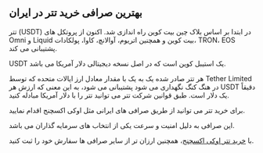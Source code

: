 

## بهترین صرافی خرید تتر در ایران

تتر (USDT) در ابتدا بر اساس بلاک چین بیت کوین راه اندازی شد. اکنون از پروتکل های Omni و Liquid بیت کوین و همچنین اتریوم، آوالانچ، کاوا، پولکادات، TRON، EOS پشتیبانی می کند.

USDT یک استیبل کوین است که در اصل نسخه دیجیتالی دلار آمریکا می باشد.

هر تتر صادر شده یک به یک با مقدار معادل ارز ایالات متحده که توسط Tether Limited در هنگ کنگ نگهداری می شود پشتیبانی می شود، به این معنی که ارزش هر USDT دقیقاً یک دلار است. طبق قوانین شرکت تتر می توانید تتر را با دلار آمریکا مبادله کنید.

برای خرید تتر می توانید از طریق صرافی های ایرانی مثل اوکی اکسچنج اقدام نمایید.

این صرافی به دلیل امنیت و سرعت یکی از انتخاب های سرمایه گذاران می باشد.

با [خرید تتر اوکی اکسچنج](https://ok-ex.io/buy-and-sell/USDT/)، همچنین ارزان تر از سایر صرافی ها سفارش خود را ثبت کنید.
